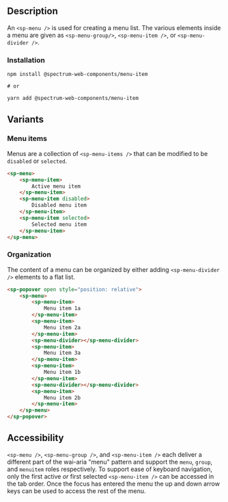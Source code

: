 ## Description

An `<sp-menu />` is used for creating a menu list. The various elements inside a menu are given as `<sp-menu-group/>`, `<sp-menu-item />`, or `<sp-menu-divider />`.

### Installation

```
npm install @spectrum-web-components/menu-item

# or

yarn add @spectrum-web-components/menu-item
```

## Variants

### Menu items

Menus are a collection of `<sp-menu-items />` that can be modified to be `disabled` or `selected`.

<!-- prettier-ignore -->
```html
<sp-menu>
    <sp-menu-item>
        Active menu item
    </sp-menu-item>
    <sp-menu-item disabled>
        Disabled menu item
    </sp-menu-item>
    <sp-menu-item selected>
        Selected menu item
    </sp-menu-item>
</sp-menu>
```

### Organization

The content of a menu can be organized by either adding `<sp-menu-divider />` elements to a flat list.

<!-- prettier-ignore -->
```html
<sp-popover open style="position: relative">
    <sp-menu>
        <sp-menu-item>
            Menu item 1a
        </sp-menu-item>
        <sp-menu-item>
            Menu item 2a
        </sp-menu-item>
        <sp-menu-divider></sp-menu-divider>
        <sp-menu-item>
            Menu item 3a
        </sp-menu-item>
        <sp-menu-item>
            Menu item 1b
        </sp-menu-item>
        <sp-menu-divider></sp-menu-divider>
        <sp-menu-item>
            Menu item 2b
        </sp-menu-item>
    </sp-menu>
</sp-popover>
```

## Accessibility

`<sp-menu />`, `<sp-menu-group />`, and `<sp-menu-item />` each deliver a different part of the wai-aria "menu" pattern and support the `menu`, `group`, and `menuitem` roles respectively. To support ease of keyboard navigation, only the first active _or_ first selected `<sp-menu-item />` can be accessed in the tab order. Once the focus has entered the menu the up and down arrow keys can be used to access the rest of the menu.
